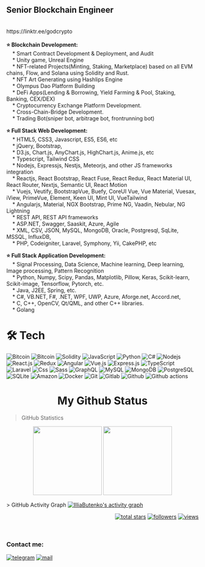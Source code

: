 <h2>Senior Blockchain Engineer</h2><br>
https://linktr.ee/godcrypto<br><br>
<b>⭐️ Blockchain Development:</b>
<br>&nbsp; &nbsp; * Smart Contract Development & Deployment, and Audit
<br>&nbsp; &nbsp; * Unity game, Unreal Engine
<br>&nbsp; &nbsp; * NFT-related Projects(Minting, Staking, Marketplace) based on all EVM chains, Flow, and Solana using Solidity and Rust.
<br>&nbsp; &nbsp; * NFT Art Generating using Hashlips Engine
<br>&nbsp; &nbsp; * Olympus Dao Platform Building
<br>&nbsp; &nbsp; * DeFi Apps(Lending & Borrowing, Yield Farming & Pool, Staking, Banking, CEX/DEX)
<br>&nbsp; &nbsp; * Cryptocurrency Exchange Platform Development.
<br>&nbsp; &nbsp; * Cross-Chain-Bridge Development.
<br>&nbsp; &nbsp; * Trading Bot(sniper bot, arbitrage bot, frontrunning bot)

<b>⭐️ Full Stack Web Development:</b>
<br>&nbsp; &nbsp; * HTML5, CSS3, Javascript, ES5, ES6, etc
<br>&nbsp; &nbsp; * jQuery, Bootstrap,
<br>&nbsp; &nbsp; * D3.js, Chart.js, AnyChart.js, HighChart.js, Anime.js, etc
<br>&nbsp; &nbsp; * Typescript, Tailwind CSS
<br>&nbsp; &nbsp; * Nodejs, Expressjs, Nestjs, Meteorjs, and other JS frameworks integration
<br>&nbsp; &nbsp; * Reactjs, React Bootstrap, React Fuse, React Redux, React Material UI, React Router, Nextjs, Semantic UI, React Motion
<br>&nbsp; &nbsp; * Vuejs, Veutify, BootstrapVue, Buefy, CoreUI Vue, Vue Material, Vuesax, iView, PrimeVue, Element, Keen UI, Mint UI, VueTailwind
<br>&nbsp; &nbsp; * Angularjs, Material, NGX Bootstrap, Prime NG, Vaadin, Nebular, NG Lightning
<br>&nbsp; &nbsp; * REST API, REST API frameworks
<br>&nbsp; &nbsp; * ASP.NET, Swagger, Saaskit, Azure, Agile
<br>&nbsp; &nbsp; * XML, CSV, JSON, MySQL, MongoDB, Oracle, Postgresql, SqLite, MSSQL, InfluxDB,
<br>&nbsp; &nbsp; * PHP, Codeigniter, Laravel, Symphony, Yii, CakePHP, etc

<b>⭐️ Full Stack Application Development:</b>
<br>&nbsp; &nbsp; * Signal Processing, Data Science, Machine learning, Deep learning, Image processing, Pattern Recognition
<br>&nbsp; &nbsp; * Python, Numpy, Scipy, Pandas, Matplotlib, Pillow, Keras, Scikit-learn, Scikit-image, Tensorflow, Pytorch, etc.
<br>&nbsp; &nbsp; * Java, J2EE, Spring, etc.
<br>&nbsp; &nbsp; * C#, VB.NET, F#, .NET, WPF, UWP, Azure, Aforge.net, Accord.net,
<br>&nbsp; &nbsp; * C, C++, OpenCV, Qt/QML, and other C++ libraries.
<br>&nbsp; &nbsp; * Golang

<h1>🛠 Tech</h1>

<div>
  <a>
    <img alt="Bitcoin" src="https://img.shields.io/badge/Bitcoin-ab790d?style=flat&logo=bitcoin&logoColor=white" />
  </a>
  <a>
    <img alt="Bitcoin" src="https://img.shields.io/badge/Ethereum-05122A?style=flat&logo=ethereum&logoColor=white" />
  </a>
  <a>
    <img alt="Solidity" src="https://github.com/charles0831/charles0831/raw/main/icons/solidity.png" />
  </a>
  <a>
    <img alt="JavaScript" src="https://img.shields.io/badge/JavaScript-323330?style=flat&logo=javascript&logoColor=F7DF1E" />
  </a>
  <a>
    <img alt="Python" src="https://img.shields.io/badge/Python-14354C?style=flat&logo=python&logoColor=white" />
  </a>
  <a>
    <img alt="C#" src="https://img.shields.io/badge/C%23-239120?style=flat&logo=c-sharp&logoColor=white" />
  </a>
  <a>
    <img alt="Nodejs" src="https://img.shields.io/badge/-Nodejs-43853d?style=flat&logo=Node.js&logoColor=white" />
  </a>
  <a>
    <img alt="React.js" src="https://img.shields.io/badge/-ReactJS-61DAFB?style=flat&logo=react&logoColor=white" />
  </a>
  <a>
    <img alt="Redux" src="https://img.shields.io/badge/-Redux-764ABC?style=flat&logo=redux&logoColor=white" />
  </a>
  <a>
    <img alt="Angular" src="https://img.shields.io/badge/-Angular-DD0031?style=flat&logo=angular&logoColor=white" />
  </a>
  <a>
    <img alt="Vue.js" src="https://img.shields.io/badge/Vue.js-35495E?style=flat&logo=vue.js&logoColor=4FC08D" />
  </a>
  <a>
    <img alt="Express.js" src="https://img.shields.io/badge/Express.js-80a50e?style=flat&logoColor=white" />
  </a>
  <a>
    <img alt="TypeScript" src="https://img.shields.io/badge/-TypeScript-007ACC?style=flat&logo=typescript&logoColor=white" />
  </a>
  <a>
    <img alt="Laravel" src="https://img.shields.io/badge/Laravel-FF2D20?style=flat&logo=laravel&logoColor=white" />
  </a>
  <a>
    <img alt="Css" src="https://img.shields.io/badge/CSS-239120?&style=flat&logo=css3&logoColor=white" />
  </a>
  <a>
    <img alt="Sass" src="https://img.shields.io/badge/-Sass-CC6699?style=flat&logo=sass&logoColor=white" />
  </a>
  <a>  
    <img alt="GraphQL" src="https://img.shields.io/badge/-GraphQL-E10098?style=flat&logo=graphql&logoColor=white" />
  </a>
  <a>
    <img alt="MySQL" src="https://img.shields.io/badge/-MySQL-0f69a9?style=flat&logo=mysql&logoColor=white" />
  </a>
  <a>
    <img alt="MongoDB" src="https://img.shields.io/badge/-MongoDB-13aa52?style=flat&logo=mongodb&logoColor=white" />
  </a>
  <a>
    <img alt="PostgreSQL" src="https://img.shields.io/badge/PostgreSQL-316192?style=flat&logo=postgresql&logoColor=white" />
  </a>
  <a>
    <img alt="SQLite" src="https://img.shields.io/badge/SQLite-07405E?style=flat&logo=sqlite&logoColor=white" />
  </a>
  <a>  
    <img alt="Amazon" src="https://img.shields.io/badge/Amazon_AWS-232F3E?style=flat&logo=amazon-aws&logoColor=white" />
  </a>
  <a>  
    <img alt="Docker" src="https://img.shields.io/badge/-Docker-46a2f1?style=flat&logo=docker&logoColor=white" />
  </a>
  <a>  
    <img alt="Git" src="https://img.shields.io/badge/-Git-F05032?style=flat&logo=git&logoColor=white" />
  </a>
  <a>  
    <img alt="Gitlab" src="https://img.shields.io/badge/-GitLab-FCA121?style=flat&logo=gitlab" />
  </a>
  <a>  
    <img alt="Github" src="https://img.shields.io/badge/-GitHub-181717?style=flat&logo=github" />
  </a>
  <a>  
    <img alt="Github actions" src="https://img.shields.io/badge/-Github_Actions-2088FF?style=flat&logo=github-actions&logoColor=white" />
  </a>
</div>

<h1 align="center">My Github Status </h1>

>GitHub Statistics
<p align="center">
    <a>
      <img height="180em" src="https://github-readme-stats-eight-theta.vercel.app/api?username=CryptDefi192&show_icons=true&theme=algolia&include_all_commits=true&count_private=true"/>
      <img height="180em" src="https://github-readme-stats-eight-theta.vercel.app/api/top-langs/?username=CryptDefi192&layout=compact&langs_count=8&theme=algolia"/>
    </a>
</p>
> GitHub Activity Graph
<!-- https://github.com/CryptDefi192/github-readme-activity-graph -->
<a href="https://github.com/CryptDefi192/CryptDefi192"><img alt="IlliaButenko's activity graph" src="https://activity-graph.herokuapp.com/graph?username=CryptDefi192&bg_color=0e2239&color=58a6ff&line=114a88&point=58a6ff&hide_border=true" /></a>

<p align="right">
  <a href="https://github.com/CryptDefi192?tab=repositories&sort=stargazers">
    <img alt="total stars" title="Total stars on GitHub" src="https://custom-icon-badges.herokuapp.com/badge/dynamic/json?logo=star&color=55960c&labelColor=488207&label=Stars&style=for-the-badge&query=%24.stars&url=https://api.github-star-counter.workers.dev/user/CryptDefi192"/></a>
  <a href="https://github.com/CryptDefi192?tab=followers">
    <img alt="followers" title="Follow me on Github" src="https://custom-icon-badges.herokuapp.com/github/followers/CryptDefi192?color=236ad3&labelColor=1155ba&style=for-the-badge&logo=person-add&label=Follow&logoColor=white"/></a>
  <a href="https://github.com/CryptDefi192">
    <img alt="views" title="GitHub profile views" src="https://shields-io-visitor-counter.herokuapp.com/badge?page=CryptDefi192&style=for-the-badge"/></a>
</p>
<br />

### Contact me:

[![telegram](https://user-images.githubusercontent.com/23559697/168880880-31e2979b-c077-4dbb-9c89-40e39e657080.png)](https://t.me/godcryptodev)
[![mail](https://user-images.githubusercontent.com/23559697/168882584-d8a64bc4-6194-4e6c-b792-46e68a5e25c2.png)](mailto:godcrypto0616@gmail.com)

